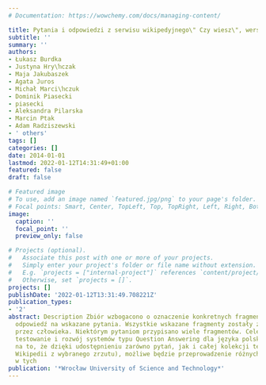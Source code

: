 ```yaml
---
# Documentation: https://wowchemy.com/docs/managing-content/

title: Pytania i odpowiedzi z serwisu wikipedyjnego\" Czy wiesz\", wersja 2.0
subtitle: ''
summary: ''
authors:
- Łukasz Burdka
- Justyna Hry\ŉczak
- Maja Jakubaszek
- Agata Juros
- Michał Marci\ŉczuk
- Dominik Piasecki
- piasecki
- Aleksandra Pilarska
- Marcin Ptak
- Adam Radziszewski
- ' others'
tags: []
categories: []
date: 2014-01-01
lastmod: 2022-01-12T14:31:49+01:00
featured: false
draft: false

# Featured image
# To use, add an image named `featured.jpg/png` to your page's folder.
# Focal points: Smart, Center, TopLeft, Top, TopRight, Left, Right, BottomLeft, Bottom, BottomRight.
image:
  caption: ''
  focal_point: ''
  preview_only: false

# Projects (optional).
#   Associate this post with one or more of your projects.
#   Simply enter your project's folder or file name without extension.
#   E.g. `projects = ["internal-project"]` references `content/project/deep-learning/index.md`.
#   Otherwise, set `projects = []`.
projects: []
publishDate: '2022-01-12T13:31:49.708221Z'
publication_types:
- '2'
abstract: Description Zbiór wzbogacono o oznaczenie konkretnych fragmentów zawierających
  odpowiedź na wskazane pytania. Wszystkie wskazane fragmenty zostały zweryfikowane
  przez człowieka. Niektórym pytaniom przypisano wiele fragmentów. Celem zbioru jest
  testowanie i rozwój systemów typu Question Answering dla języka polskiego. Liczymy
  na to, że dzięki udostępnieniu zarówno pytań, jak i całej kolekcji testowej (całej
  Wikipedii z wybranego zrzutu), możliwe będzie przeprowadzenie różnych eksperymentów
  w tych
publication: '*Wrocław University of Science and Technology*'
---
```

